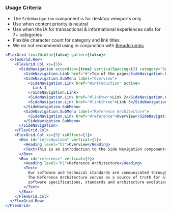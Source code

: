 ### Usage Criteria

- The `SideNavigation` component is for desktop viewports only
- Use when content priority is neutral
- Use when the IA for transactional & informational experiences calls for 7+ categories
- Flexible character count for category and link titles
- We do not recommend using in conjunction with [Breadcrumbs](https://tds.telus.com/components/index.html#breadcrumbs)

```jsx
<FlexGrid limitWidth={false} gutter={false}>
  <FlexGrid.Row>
    <FlexGrid.Col xs={5}>
      <SideNavigation accordion={true} verticalSpacing={3} category="Optional Category Title">
        <SideNavigation.Link href="#">Top of the page</SideNavigation.Link>
        <SideNavigation.SubMenu label="Overview">
          <SideNavigation.Link href="#introduction" active>
            Link 1
          </SideNavigation.Link>
          <SideNavigation.Link href="#linktwo">Link 2</SideNavigation.Link>
          <SideNavigation.Link href="#linkthree">Link 3</SideNavigation.Link>
        </SideNavigation.SubMenu>
        <SideNavigation.SubMenu label="Reference Architecture">
          <SideNavigation.Link href="#reference">Overview</SideNavigation.Link>
        </SideNavigation.SubMenu>
      </SideNavigation>
    </FlexGrid.Col>
    <FlexGrid.Col xs={5} xsOffset={1}>
      <Box id="introduction" vertical={3}>
        <Heading level="h2">Overview</Heading>
        <Text>This is an introduction to the Side Navigation component</Text>
      </Box>
      <Box id="reference" vertical={3}>
        <Heading level="h2">Reference Architecture</Heading>
        <Text>
          Our software and technical standards are communicated through our reference architecture.
          The Reference Architecture serves as a source of truth for all the technical knowledge,
          software specifications, standards and architecture evolution.
        </Text>
      </Box>
    </FlexGrid.Col>
  </FlexGrid.Row>
</FlexGrid>
```
